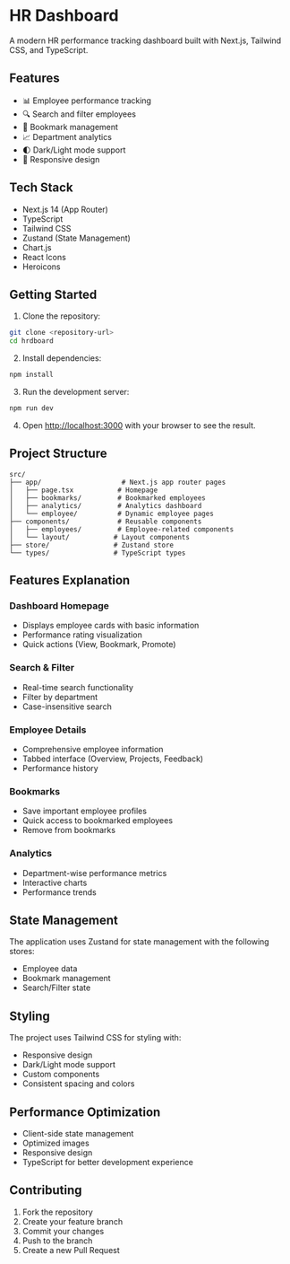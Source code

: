 # HR Dashboard

A modern HR performance tracking dashboard built with Next.js, Tailwind CSS, and TypeScript.

## Features

- 📊 Employee performance tracking
- 🔍 Search and filter employees
- 📌 Bookmark management
- 📈 Department analytics
- 🌓 Dark/Light mode support
- 📱 Responsive design

## Tech Stack

- Next.js 14 (App Router)
- TypeScript
- Tailwind CSS
- Zustand (State Management)
- Chart.js
- React Icons
- Heroicons

## Getting Started

1. Clone the repository:
```bash
git clone <repository-url>
cd hrdboard
```

2. Install dependencies:
```bash
npm install
```

3. Run the development server:
```bash
npm run dev
```

4. Open [http://localhost:3000](http://localhost:3000) with your browser to see the result.

## Project Structure

```
src/
├── app/                    # Next.js app router pages
│   ├── page.tsx           # Homepage
│   ├── bookmarks/         # Bookmarked employees
│   ├── analytics/         # Analytics dashboard
│   └── employee/          # Dynamic employee pages
├── components/            # Reusable components
│   ├── employees/         # Employee-related components
│   └── layout/           # Layout components
├── store/                # Zustand store
└── types/                # TypeScript types
```

## Features Explanation

### Dashboard Homepage
- Displays employee cards with basic information
- Performance rating visualization
- Quick actions (View, Bookmark, Promote)

### Search & Filter
- Real-time search functionality
- Filter by department
- Case-insensitive search

### Employee Details
- Comprehensive employee information
- Tabbed interface (Overview, Projects, Feedback)
- Performance history

### Bookmarks
- Save important employee profiles
- Quick access to bookmarked employees
- Remove from bookmarks

### Analytics
- Department-wise performance metrics
- Interactive charts
- Performance trends

## State Management

The application uses Zustand for state management with the following stores:
- Employee data
- Bookmark management
- Search/Filter state

## Styling

The project uses Tailwind CSS for styling with:
- Responsive design
- Dark/Light mode support
- Custom components
- Consistent spacing and colors

## Performance Optimization

- Client-side state management
- Optimized images
- Responsive design
- TypeScript for better development experience

## Contributing

1. Fork the repository
2. Create your feature branch
3. Commit your changes
4. Push to the branch
5. Create a new Pull Request
